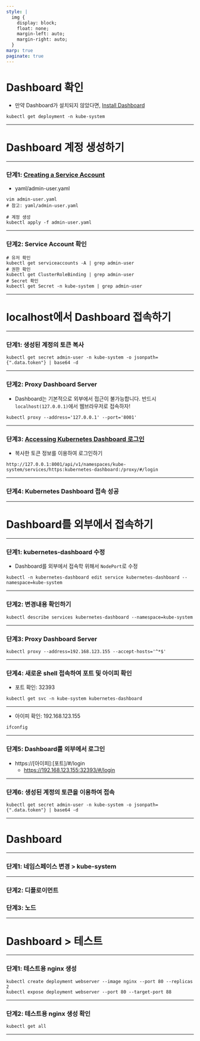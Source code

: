 ```yaml
---
style: |
  img {
    display: block;
    float: none;
    margin-left: auto;
    margin-right: auto;
  }
marp: true
paginate: true
---
```

# Dashboard 확인 
- 만약 Dashboard가 설치되지 않았다면, [Install Dashboard](https://kubernetes.io/docs/tasks/access-application-cluster/web-ui-dashboard/)
```shell
kubectl get deployment -n kube-system
```


---
# Dashboard 계정 생성하기 

---
### 단계1: [Creating a Service Account](https://github.com/kubernetes/dashboard/blob/master/docs/user/access-control/creating-sample-user.md)
- yaml/admin-user.yaml
```shell
vim admin-user.yaml
# 참고: yaml/admin-user.yaml

# 계정 생성
kubectl apply -f admin-user.yaml
```

---
### 단계2: Service Account 확인
```shell
# 유저 확인 
kubectl get serviceaccounts -A | grep admin-user
# 권한 확인 
kubectl get ClusterRoleBinding | grep admin-user
# Secret 확인
kubectl get Secret -n kube-system | grep admin-user
```

---
# localhost에서 Dashboard 접속하기

---
### 단계1: 생성된 계정의 토큰 복사
```shell
kubectl get secret admin-user -n kube-system -o jsonpath={".data.token"} | base64 -d
```

---
### 단계2: Proxy Dashboard Server
- Dashboard는 기본적으로 외부에서 접근이 불가능합니다. 반드시 `localhost(127.0.0.1)`에서 웹브라우저로 접속하자!
```shell
kubectl proxy --address='127.0.0.1' --port='8001'
```

---
### 단계3: [Accessing Kubernetes Dashboard 로그인](https://github.com/kubernetes-sigs/kubespray/blob/release-2.21/docs/getting-started.md)
- 복사한 토큰 정보를 이용하여 로그인하기 
```shell
http://127.0.0.1:8001/api/v1/namespaces/kube-system/services/https:kubernetes-dashboard:/proxy/#/login
```


---
### 단계4: Kubernetes Dashboard 접속 성공 


---
# Dashboard를 외부에서 접속하기 

---
### 단계1: kubernetes-dashboard 수정
- Dashboard를 외부에서 접속학 위해서  `NodePort`로 수정
```shell
kubectl -n kubernetes-dashboard edit service kubernetes-dashboard --namespace=kube-system
```


---
### 단계2: 변경내용 확인하기  
```shell
kubectl describe services kubernetes-dashboard --namespace=kube-system
```


---
### 단계3: Proxy Dashboard Server  
```shell
kubectl proxy --address=192.168.123.155 --accept-hosts='^*$'
```


---
### 단계4: 새로운 shell 접속하여 포트 및 아이피 확인
- 포트 확인: 32393 
```shell
kubectl get svc -n kube-system kubernetes-dashboard
```


---
- 아이피 확인: 192.168.123.155 
```shell
ifconfig
```


---
### 단계5: Dashboard를 외부에서 로그인
- https://[아이피]:[포트]/#/login
  - https://192.168.123.155:32393/#/login



---
### 단계6: 생성된 계정의 토큰을 이용하여 접속
```shell
kubectl get secret admin-user -n kube-system -o jsonpath={".data.token"} | base64 -d
```


---
# Dashboard

---
### 단계1: 네임스페이스 변경 > kube-system


---
### 단계2: 디플로이먼트



### 단계3: 노드


---
# Dashboard > 테스트

---
### 단계1: 테스트용 nginx 생성
```shell
kubectl create deployment webserver --image nginx --port 80 --replicas 2
kubectl expose deployment webserver --port 80 --target-port 88
```


---
### 단계2: 테스트용 nginx 생성 확인 
```shell
kubectl get all
```


---


